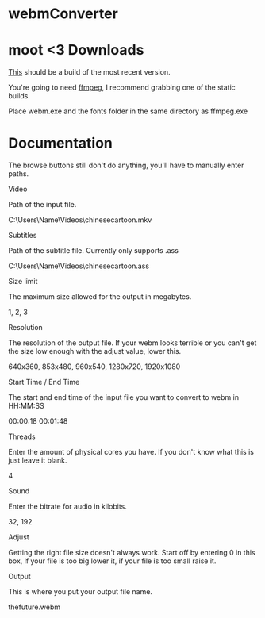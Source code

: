 webmConverter
=========
moot <3
Downloads
=========
[This](https://github.com/Wsheerio/webmConverter/raw/master/Executable/webmConverter.zip) should be a build of the most recent version.

You're going to need [ffmpeg](http://ffmpeg.zeranoe.com/builds/), I recommend grabbing one of the static builds.

Place webm.exe and the fonts folder in the same directory as ffmpeg.exe

Documentation
=========
The browse buttons still don't do anything, you'll have to manually enter paths.

Video

Path of the input file.

C:\Users\Name\Videos\chinesecartoon.mkv

Subtitles

Path of the subtitle file. Currently only supports .ass

C:\Users\Name\Videos\chinesecartoon.ass

Size limit

The maximum size allowed for the output in megabytes.

1, 2, 3

Resolution

The resolution of the output file. If your webm looks terrible or you can't get the size low enough with the adjust value, lower this.

640x360, 853x480, 960x540, 1280x720, 1920x1080

Start Time / End Time

The start and end time of the input file you want to convert to webm in HH:MM:SS

00:00:18 00:01:48

Threads

Enter the amount of physical cores you have. If you don't know what this is just leave it blank.

4

Sound

Enter the bitrate for audio in kilobits.

32, 192

Adjust

Getting the right file size doesn't always work. Start off by entering 0 in this box, if your file is too big lower it, if your file is too small raise it.

Output

This is where you put your output file name.

thefuture.webm
